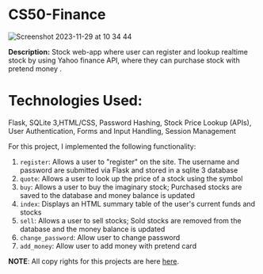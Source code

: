 # CS50-Finance

![Screenshot 2023-11-29 at 10 34 44](https://github.com/irfanali1995/IrfanAli-CodingProjects/assets/75564524/ba8bf19c-1406-4d2a-b6fd-f5b2d0c82adf)

**Description:** Stock web-app where user can register and lookup realtime stock by using Yahoo finance API, where they can purchase stock with pretend money .   

# Technologies Used:
 Flask, SQLite 3,HTML/CSS, Password Hashing, Stock Price Lookup (APIs), User Authentication, Forms and Input Handling, Session Management

For this project, I implemented the following functionality:

1. `register`: Allows a user to "register" on the site. The username and password are submitted via Flask and stored in a sqlite 3 database
2. `quote`: Allows a user to look up the price of a stock using the symbol
3. `buy`: Allows a user to buy the imaginary stock; Purchased stocks are saved to the database and money balance is updated
4. `index`: Displays an HTML summary table of the user's current funds and stocks
5. `sell`: Allows a user to sell stocks; Sold stocks are removed from the database and the money balance is updated
6. `change_password`: Allow user to change password
7. `add_money`: Allow user to add money with pretend card 

**NOTE**: All copy rights for this projects are here [here](https://cs50.harvard.edu/x/2020/tracks/web/finance/).   
